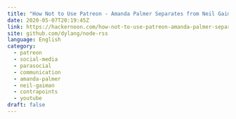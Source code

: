 ```yaml
---
title: "How Not to Use Patreon - Amanda Palmer Separates from Neil Gaiman"
date: 2020-05-07T20:19:45Z
link: https://hackernoon.com/how-not-to-use-patreon-amanda-palmer-separates-from-neil-gaiman-45533yx6?source=rss&utm_medium=RSS&utm_source=news.12bit.vn
site: github.com/dylang/node-rss
language: English
category:
  - patreon
  - social-media
  - parasocial
  - communication
  - amanda-palmer
  - neil-gaiman
  - contrapoints
  - youtube
draft: false
---
```

